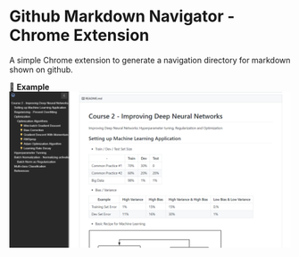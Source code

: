 # Github Markdown Navigator - Chrome Extension
A simple Chrome extension to generate a navigation directory for markdown shown on github.

:chestnut: **Example**
![Example](images/example.png)